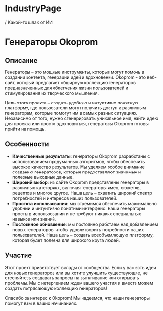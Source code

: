 # IndustryPage

/ Какой-то шлак от ИИ

# Генераторы Okoprom

## Описание

Генераторы – это мощные инструменты, которые могут помочь в создании контента, генерации идей и вдохновении. Okoprom – это веб-сайт, который предлагает обширную коллекцию генераторов, предназначенных для облегчения жизни пользователей и стимулирования их творческого мышления.

Цель этого проекта – создать удобную и интуитивно понятную платформу, где пользователи могут получить доступ к различным генераторам, которые помогут им в самых разных ситуациях. Независимо от того, нужно сгенерировать уникальное имя, найти идею для проекта или просто вдохновиться, генераторы Okoprom готовы прийти на помощь.

## Особенности

- **Качественные результаты**: генераторы Okoprom разработаны с использованием продуманных алгоритмов, чтобы обеспечить высокое качество результатов. Мы уделяем особое внимание созданию генераторов, которые предоставляют значимые и полезные выходные данные.
- **Широкий выбор**: на сайте Okoprom представлены генераторы в различных категориях, включая генераторы имен, сюжетов, рецептов и многое другое. Наша цель – охватить широкий спектр потребностей и интересов наших пользователей.
- **Простота использования**: мы стремимся обеспечить максимально удобный и интуитивно понятный интерфейс. Наши генераторы просты в использовании и не требуют никаких специальных навыков или знаний.
- **Постоянное обновление**: мы постоянно работаем над добавлением новых генераторов, чтобы удовлетворить потребности наших пользователей. Наша цель – создать всеобъемлющую платформу, которая будет полезна для широкого круга людей.

## Участие

Этот проект приветствует вклады от сообщества. Если у вас есть идеи для новых генераторов или вы хотите улучшить существующие, не стесняйтесь создавать запросы на вытягивание или открывать проблемы. Мы с нетерпением ждем вашего участия и вместе можем создать потрясающую коллекцию генераторов!

Спасибо за интерес к Okoprom! Мы надеемся, что наши генераторы помогут вам в ваших начинаниях.